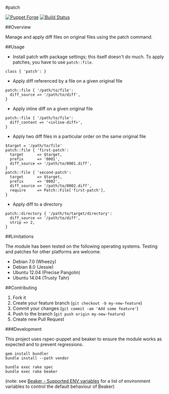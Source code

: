 #patch

[![Puppet Forge](https://img.shields.io/puppetforge/v/tohuwabohu/patch.svg)](https://forge.puppetlabs.com/tohuwabohu/patch)
[![Build Status](https://travis-ci.org/tohuwabohu/puppet-patch.png?branch=master)](https://travis-ci.org/tohuwabohu/puppet-patch)

##Overview

Manage and apply diff files on original files using the patch command.

##Usage

* Install patch with package settings; this itself doesn't do much. To apply patches, you have to use `patch::file`.
```
class { 'patch': }
```

* Apply diff referenced by a file on a given original file
```
patch::file { '/path/to/file':
  diff_source => '/path/to/diff',
}
```

* Apply inline diff on a given original file
```
patch::file { '/path/to/file':
  diff_content => '<inline-diff>',
}
```

* Apply two diff files in a particular order on the same original file
```
$target = '/path/to/file'
patch::file { 'first-patch':
  target      => $target,
  prefix      => '0001',
  diff_source => '/path/to/0001.diff',
}
patch::file { 'second-patch':
  target      => $target,
  prefix      => '0002',
  diff_source => '/path/to/0002.diff',
  require     => Patch::File['first-patch'],
}
```

* Apply diff to a directory
```
patch::directory { '/path/to/target/directory':
  diff_source => '/path/to/diff',
  strip => 2,
}
```

##Limitations

The module has been tested on the following operating systems. Testing and patches for other platforms are welcome.

* Debian 7.0 (Wheezy)
* Debian 8.0 (Jessie)
* Ubuntu 12.04 (Precise Pangolin)
* Ubuntu 14.04 (Trusty Tahr)

##Contributing

1. Fork it
2. Create your feature branch (`git checkout -b my-new-feature`)
3. Commit your changes (`git commit -am 'Add some feature'`)
4. Push to the branch (`git push origin my-new-feature`)
5. Create new Pull Request

###Development

This project uses rspec-puppet and beaker to ensure the module works as expected and to prevent regressions.

```
gem install bundler
bundle install --path vendor

bundle exec rake spec
bundle exec rake beaker
```
(note: see [Beaker - Supported ENV variables](https://github.com/puppetlabs/beaker-rspec/blob/master/README.md)
for a list of environment variables to control the default behaviour of Beaker)
